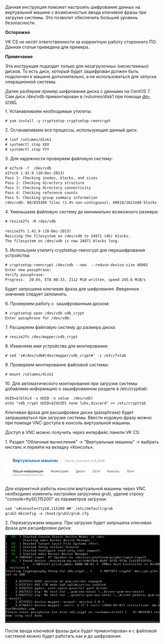 Данная инструкция поможет настроить шифрование данных на виртуальной машине с возможностью ввода ключевой фразы при загрузке системы. Это позволит обеспечить больший уровень безопасности. 

**Осторожно**

VK CS не несёт ответственности за корректную работу стороннего ПО. Данная статья приведена для примера.

**Примечание**

Эта инструкция подходит только для незагрузочных (несистемных) дисков. То есть диск, который будет зашифрован должен быть подключен к машине дополнительно, а не использоваться для запуска операционной системы.

Далее разберем пример шифрования диска с данными на CentOS 7. Сам диск /dev/vdb примонтирован в /volumes/disk1 при помощи [dm-crypt.](https://en.wikipedia.org/wiki/Dm-crypt)

1\. Устанавливаем необходимые утилиты:

```
# yum install -y cryptsetup cryptsetup-reencrypt
```

2\. Останавливаем все процессы, использующие данный диск:

```
# lsof /volumes/disk1
# systemctl stop XXX
# systemctl stop YYY
```

3\. Для надежности проверяем файловую систему:

```
# e2fsck -f  /dev/vdb
e2fsck 1.42.9 (28-Dec-2013)
Pass 1: Checking inodes, blocks, and sizes
Pass 2: Checking directory structure
Pass 3: Checking directory connectivity
Pass 4: Checking reference counts
Pass 5: Checking group summary information
/dev/vdb: 88/655360 files (3.4% non-contiguous), 60910/2621440 blocks
```

4\. Уменьшаем файловую систему до минимально возможного размера:

```
# resize2fs -M /dev/vdb

resize2fs 1.42.9 (28-Dec-2013)
Resizing the filesystem on /dev/vdb to 24971 (4k) blocks.
The filesystem on /dev/vdb is now 24971 blocks long.
```

5\. Используем утилиту cryptsetup-reencrypt для перешифрования устройства:

```
# cryptsetup-reencrypt /dev/vdb --new  --reduce-device-size 4096S
Enter new passphrase:
Verify passphrase:
Progress:  20.6%, ETA 00:33, 2112 MiB written, speed 245.6 MiB/s
```

Будет запрошена ключевая фраза для шифрования. Введенное значение следует запомнить.

6\. Проверяем работу с  зашифрованным диском:

```
# cryptsetup open /dev/vdb vdb_crypt
Enter passphrase for /dev/vdb:
```

7\. Расширяем файловую систему до размера диска:

```
# resize2fs /dev/mapper/vdb_crypt
```

8\. Изменяем имя устройства для монтирования:

```
# sed 's#/dev/vdb#/dev/mapper/vdb_crypt#' -i /etc/fstab
```

9\. Проверяем монтирование файловой системы:

```
# mount /volumes/disk1
```

10\. Для автоматического монтирования при загрузке системы добавляем информацию о зашифрованном разделе в /etc/crypttab:

```
UUID=$(blkid -s UUID -o value  /dev/vdb)
echo "vdb_crypt UUID=${UUID} none luks,discard" >> /etc/crypttab
```

Ключевая фраза для расшифровки диска (passphrase) будет запрашиваться при загрузке системы. Ввести кодовую фразу можно при помощи VNC-доступа в консоль виртуальной машины.

Доступ в VNC можно получить через интерфейс панели VK CS:

1\. Раздел "Облачные вычисления" → "Виртуальные машины" → выбрать инстанс и перейти на вкладку «Консоль». 

![](./assets/1604339555195-1604339555195.png)

Для корректной работы консоли виртуальной машины через VNC необходимо изменить настройки загрузчика grub, удалив строку "console=ttyS0,115200" из параметров загрузки:

```
sed 's#console=ttyS0,115200 ##' /etc/default/grub
grub2-mkconfig -o /boot/grub2/grub.cfg
```

2\. Перезагружаем машину. При загрузке будет запрошена ключевая фраза для расшифровки диска:

![](./assets/1c6ij7x9bxfzperc-npxnq1zxcgcessxcff9xbbc8vgyznpghwb6fporceqiwdvbn6783xb3nle-gzsxylasbtne_le5ggvsnr_22bgr0ia4otbqkoyywrgaa6zkmzatio0yvrm3)

После ввода ключевой фразы диск будет примонтирован и с файловой системой можно будет работать как и до шифрования.